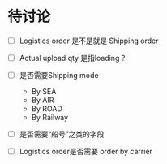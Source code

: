 # 待讨论

* [ ] Logistics order 是不是就是 Shipping order
* [ ] Actual upload qty 是指loading ?

* [ ] 是否需要Shipping mode

  * By SEA  
  * By AIR  
  * By ROAD  
  * By Railway

* [ ] 是否需要“船号”之类的字段

* [ ] Logistics order是否需要 order by carrier



